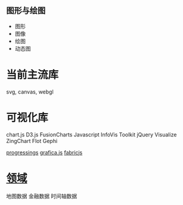 图形与绘图
---


- 图形
- 图像
- 绘图
- 动态图


当前主流库
===
svg, canvas, webgl

可视化库
===
chart.js
D3.js
FusionCharts
Javascript InfoVis Toolkit
jQuery Visualize
ZingChart
Flot
Gephi



[progressings](https://p5js.org/libraries/)
[grafica.js](https://github.com/jagracar/grafica.js)
[fabricjs](http://fabricjs.com/docs/)

[领域](https://www.zhihu.com/question/19929609)
===
地图数据
金融数据
时间轴数据


